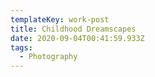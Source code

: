 ```yaml
---
templateKey: work-post
title: Childhood Dreamscapes
date: 2020-09-04T00:41:59.933Z
tags:
  - Photography
---
```

